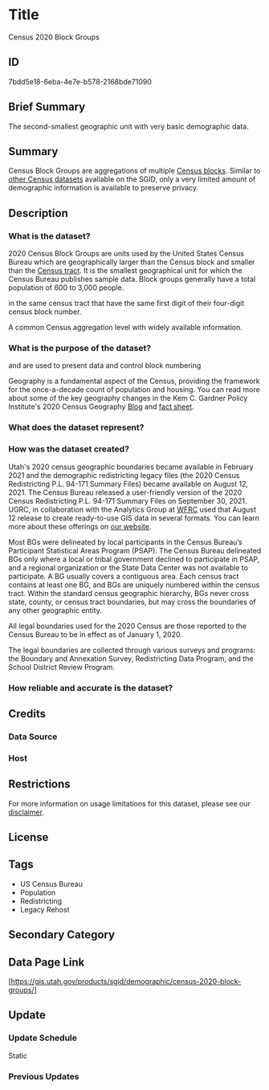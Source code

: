# Title

Census 2020 Block Groups

## ID

7bdd5e18-6eba-4e7e-b578-2168bde71090

## Brief Summary

The second-smallest geographic unit with very basic demographic data.

## Summary

Census Block Groups are aggregations of multiple [Census blocks](https://gis.utah.gov/products/sgid/demographic/census-2020-block-groups/). Similar to [other Census datasets](https://gis.utah.gov/products/sgid/demographic/) available on the SGID, only a very limited amount of demographic information is available to preserve privacy.

## Description

### What is the dataset?

2020 Census Block Groups are units used by the United States Census Bureau which are geographically larger than the Census block and smaller than the [Census tract](https://gis.utah.gov/products/sgid/demographic/census-2020-tracts/). It is the smallest geographical unit for which the Census Bureau publishes sample data. Block groups generally have a total population of 600 to 3,000 people.

in the same census tract that have the same first digit of their four-digit census block number.

A common Census aggregation level with widely available information.

### What is the purpose of the dataset?

and are used to present data and control block numbering

Geography is a fundamental aspect of the Census, providing the framework for the once-a-decade count of population and housing. You can read more about some of the key geography changes in the Kem C. Gardner Policy Institute's 2020 Census Geography [Blog](https://gardner.utah.edu/blog/blog-whats-new-in-utahs-census-2020-geography/) and [fact sheet](https://d36oiwf74r1rap.cloudfront.net/wp-content/uploads/Geog-FS-Mar2021.pdf).

### What does the dataset represent?

### How was the dataset created?

Utah's 2020 census geographic boundaries became available in February 2021 and the demographic redistricting legacy files (the 2020 Census Redistricting P.L. 94-171 Summary Files) became available on August 12, 2021. The Census Bureau released a user-friendly version of the 2020 Census Redistricting P.L. 94-171 Summary Files on September 30, 2021. UGRC, in collaboration with the Analytics Group at [WFRC](https://wfrc.org/) used that August 12 release to create ready-to-use GIS data in several formats. You can learn more about these offerings on [our website](https://gis.utah.gov/blog/2021-08-31-census-2020-redistricting-data/).

Most BGs were delineated by local participants in the Census Bureau’s Participant Statistical Areas Program (PSAP). The Census Bureau delineated BGs only where a local or tribal government declined to participate in PSAP, and a regional organization or the State Data Center was not available to participate. A BG usually covers a contiguous area. Each census tract contains at least one BG, and BGs are uniquely numbered within the census tract. Within the standard census geographic hierarchy, BGs never cross state, county, or census tract boundaries, but may cross the boundaries of any other geographic entity.

All legal boundaries used for the 2020 Census are those reported to the Census Bureau to be in effect as of January 1, 2020.

The legal boundaries are collected through various surveys and programs: the Boundary and Annexation Survey, Redistricting Data Program, and the School District Review Program.

### How reliable and accurate is the dataset?

## Credits

### Data Source

### Host

## Restrictions

For more information on usage limitations for this dataset, please see our [disclaimer](https://gis.utah.gov/documentation/policy/license/#disclaimer).

## License

## Tags

- US Census Bureau
- Population
- Redistricting
- Legacy Rehost

## Secondary Category

## Data Page Link

[https://gis.utah.gov/products/sgid/demographic/census-2020-block-groups/]

## Update

### Update Schedule

Static

### Previous Updates

